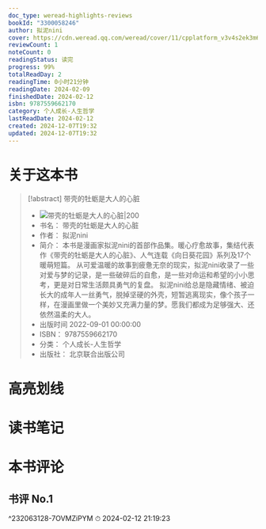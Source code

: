 ```yaml
---
doc_type: weread-highlights-reviews
bookId: "3300058246"
author: 拟泥nini
cover: https://cdn.weread.qq.com/weread/cover/11/cpplatform_v3v4s2ek3m6br9hjwivr8c/t7_cpplatform_v3v4s2ek3m6br9hjwivr8c1683618483.jpg
reviewCount: 1
noteCount: 0
readingStatus: 读完
progress: 99%
totalReadDay: 2
readingTime: 0小时21分钟
readingDate: 2024-02-09
finishedDate: 2024-02-12
isbn: 9787559662170
category: 个人成长-人生哲学
lastReadDate: 2024-02-12
created: 2024-12-07T19:32
updated: 2024-12-07T19:32
---
```

# 关于这本书
> [!abstract] 带壳的牡蛎是大人的心脏
> - ![ 带壳的牡蛎是大人的心脏|200](https://cdn.weread.qq.com/weread/cover/11/cpplatform_v3v4s2ek3m6br9hjwivr8c/t7_cpplatform_v3v4s2ek3m6br9hjwivr8c1683618483.jpg)
> - 书名： 带壳的牡蛎是大人的心脏
> - 作者： 拟泥nini
> - 简介： 本书是漫画家拟泥nini的首部作品集。暖心疗愈故事，集结代表作《带壳的牡蛎是大人的心脏》、人气连载《向日葵花园》系列及17个暖萌短篇。
从可爱温暖的故事到疲惫无奈的现实，拟泥nini收录了一些对爱与梦的记录，是一些破碎后的自愈，是一些对命运和希望的小小思考，更是对日常生活颇具勇气的复盘。
拟泥nini给总是隐藏情绪、被迫长大的成年人一丝勇气，脱掉坚硬的外壳，短暂逃离现实，像个孩子一样，在漫画里做一个美妙又充满力量的梦。愿我们都成为足够强大、还依然温柔的大人。
> - 出版时间 2022-09-01 00:00:00
> - ISBN： 9787559662170
> - 分类： 个人成长-人生哲学
> - 出版社： 北京联合出版公司

# 高亮划线

# 读书笔记

# 本书评论

## 书评 No.1 
 ^232063128-7OVMZiPYM
⏱ 2024-02-12 21:19:23
